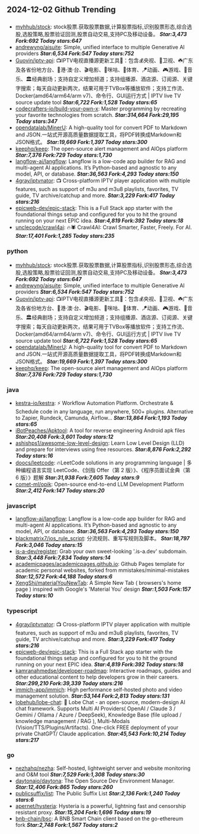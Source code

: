 ## 2024-12-02 Github Trending

### 
* [myhhub/stock](https://github.com/myhhub/stock): stock股票.获取股票数据,计算股票指标,识别股票形态,综合选股,选股策略,股票验证回测,股票自动交易,支持PC及移动设备。 ***Star:3,473 Fork:692 Today stars:647***
* [andrewyng/aisuite](https://github.com/andrewyng/aisuite): Simple, unified interface to multiple Generative AI providers ***Star:6,534 Fork:547 Today stars:752***
* [Guovin/iptv-api](https://github.com/Guovin/iptv-api): 📺IPTV电视直播源更新工具🚀：包含💰央视、📡卫视、☘️广东及各省份地方台、🌊港·澳·台、🎬电影、🎥咪咕、🏀体育、🪁动画、🎮游戏、🎵音乐、🏛经典剧场；支持自定义增加频道；支持组播源、酒店源、订阅源、关键字搜索；每天自动更新两次，结果可用于TVBox等播放软件；支持工作流、Docker(amd64/arm64/arm v7)、命令行、GUI运行方式 | IPTV live TV source update tool ***Star:6,722 Fork:1,528 Today stars:65***
* [codecrafters-io/build-your-own-x](https://github.com/codecrafters-io/build-your-own-x): Master programming by recreating your favorite technologies from scratch. ***Star:314,664 Fork:29,195 Today stars:347***
* [opendatalab/MinerU](https://github.com/opendatalab/MinerU): A high-quality tool for convert PDF to Markdown and JSON.一站式开源高质量数据提取工具，将PDF转换成Markdown和JSON格式。 ***Star:19,669 Fork:1,397 Today stars:300***
* [keephq/keep](https://github.com/keephq/keep): The open-source alert management and AIOps platform ***Star:7,376 Fork:729 Today stars:1,730***
* [langflow-ai/langflow](https://github.com/langflow-ai/langflow): Langflow is a low-code app builder for RAG and multi-agent AI applications. It’s Python-based and agnostic to any model, API, or database. ***Star:36,563 Fork:4,293 Today stars:150***
* [4gray/iptvnator](https://github.com/4gray/iptvnator): 📺 Cross-platform IPTV player application with multiple features, such as support of m3u and m3u8 playlists, favorites, TV guide, TV archive/catchup and more. ***Star:3,229 Fork:417 Today stars:216***
* [epicweb-dev/epic-stack](https://github.com/epicweb-dev/epic-stack): This is a Full Stack app starter with the foundational things setup and configured for you to hit the ground running on your next EPIC idea. ***Star:4,819 Fork:392 Today stars:18***
* [unclecode/crawl4ai](https://github.com/unclecode/crawl4ai): 🔥🕷️ Crawl4AI: Crawl Smarter, Faster, Freely. For AI. ***Star:17,401 Fork:1,285 Today stars:235***

### python
* [myhhub/stock](https://github.com/myhhub/stock): stock股票.获取股票数据,计算股票指标,识别股票形态,综合选股,选股策略,股票验证回测,股票自动交易,支持PC及移动设备。 ***Star:3,473 Fork:692 Today stars:647***
* [andrewyng/aisuite](https://github.com/andrewyng/aisuite): Simple, unified interface to multiple Generative AI providers ***Star:6,534 Fork:547 Today stars:752***
* [Guovin/iptv-api](https://github.com/Guovin/iptv-api): 📺IPTV电视直播源更新工具🚀：包含💰央视、📡卫视、☘️广东及各省份地方台、🌊港·澳·台、🎬电影、🎥咪咕、🏀体育、🪁动画、🎮游戏、🎵音乐、🏛经典剧场；支持自定义增加频道；支持组播源、酒店源、订阅源、关键字搜索；每天自动更新两次，结果可用于TVBox等播放软件；支持工作流、Docker(amd64/arm64/arm v7)、命令行、GUI运行方式 | IPTV live TV source update tool ***Star:6,722 Fork:1,528 Today stars:65***
* [opendatalab/MinerU](https://github.com/opendatalab/MinerU): A high-quality tool for convert PDF to Markdown and JSON.一站式开源高质量数据提取工具，将PDF转换成Markdown和JSON格式。 ***Star:19,669 Fork:1,397 Today stars:300***
* [keephq/keep](https://github.com/keephq/keep): The open-source alert management and AIOps platform ***Star:7,376 Fork:729 Today stars:1,730***

### java
* [kestra-io/kestra](https://github.com/kestra-io/kestra): ⚡ Workflow Automation Platform. Orchestrate & Schedule code in any language, run anywhere, 500+ plugins. Alternative to Zapier, Rundeck, Camunda, Airflow... ***Star:13,864 Fork:1,193 Today stars:65***
* [iBotPeaches/Apktool](https://github.com/iBotPeaches/Apktool): A tool for reverse engineering Android apk files ***Star:20,408 Fork:3,601 Today stars:12***
* [ashishps1/awesome-low-level-design](https://github.com/ashishps1/awesome-low-level-design): Learn Low Level Design (LLD) and prepare for interviews using free resources. ***Star:8,876 Fork:2,292 Today stars:16***
* [doocs/leetcode](https://github.com/doocs/leetcode): 🔥LeetCode solutions in any programming language | 多种编程语言实现 LeetCode、《剑指 Offer（第 2 版）》、《程序员面试金典（第 6 版）》题解 ***Star:31,938 Fork:7,605 Today stars:9***
* [comet-ml/opik](https://github.com/comet-ml/opik): Open-source end-to-end LLM Development Platform ***Star:2,412 Fork:147 Today stars:20***

### javascript
* [langflow-ai/langflow](https://github.com/langflow-ai/langflow): Langflow is a low-code app builder for RAG and multi-agent AI applications. It’s Python-based and agnostic to any model, API, or database. ***Star:36,563 Fork:4,293 Today stars:150***
* [blackmatrix7/ios_rule_script](https://github.com/blackmatrix7/ios_rule_script): 分流规则、重写写规则及脚本。 ***Star:18,797 Fork:3,046 Today stars:15***
* [is-a-dev/register](https://github.com/is-a-dev/register): Grab your own sweet-looking '.is-a.dev' subdomain. ***Star:3,448 Fork:7,834 Today stars:14***
* [academicpages/academicpages.github.io](https://github.com/academicpages/academicpages.github.io): Github Pages template for academic personal websites, forked from mmistakes/minimal-mistakes ***Star:12,572 Fork:44,188 Today stars:6***
* [XengShi/materialYouNewTab](https://github.com/XengShi/materialYouNewTab): A Simple New Tab ( browsers's home page ) inspired with Google's 'Material You' design ***Star:1,503 Fork:157 Today stars:10***

### typescript
* [4gray/iptvnator](https://github.com/4gray/iptvnator): 📺 Cross-platform IPTV player application with multiple features, such as support of m3u and m3u8 playlists, favorites, TV guide, TV archive/catchup and more. ***Star:3,229 Fork:417 Today stars:216***
* [epicweb-dev/epic-stack](https://github.com/epicweb-dev/epic-stack): This is a Full Stack app starter with the foundational things setup and configured for you to hit the ground running on your next EPIC idea. ***Star:4,819 Fork:392 Today stars:18***
* [kamranahmedse/developer-roadmap](https://github.com/kamranahmedse/developer-roadmap): Interactive roadmaps, guides and other educational content to help developers grow in their careers. ***Star:299,210 Fork:39,339 Today stars:216***
* [immich-app/immich](https://github.com/immich-app/immich): High performance self-hosted photo and video management solution. ***Star:53,144 Fork:2,813 Today stars:131***
* [lobehub/lobe-chat](https://github.com/lobehub/lobe-chat): 🤯 Lobe Chat - an open-source, modern-design AI chat framework. Supports Multi AI Providers( OpenAI / Claude 3 / Gemini / Ollama / Azure / DeepSeek), Knowledge Base (file upload / knowledge management / RAG ), Multi-Modals (Vision/TTS/Plugins/Artifacts). One-click FREE deployment of your private ChatGPT/ Claude application. ***Star:45,543 Fork:10,214 Today stars:217***

### go
* [nezhahq/nezha](https://github.com/nezhahq/nezha): Self-hosted, lightweight server and website monitoring and O&M tool ***Star:7,529 Fork:1,308 Today stars:30***
* [daytonaio/daytona](https://github.com/daytonaio/daytona): The Open Source Dev Environment Manager. ***Star:12,406 Fork:865 Today stars:260***
* [publicsuffix/list](https://github.com/publicsuffix/list): The Public Suffix List ***Star:2,136 Fork:1,240 Today stars:6***
* [apernet/hysteria](https://github.com/apernet/hysteria): Hysteria is a powerful, lightning fast and censorship resistant proxy. ***Star:15,204 Fork:1,696 Today stars:19***
* [bnb-chain/bsc](https://github.com/bnb-chain/bsc): A BNB Smart Chain client based on the go-ethereum fork ***Star:2,748 Fork:1,567 Today stars:2***
